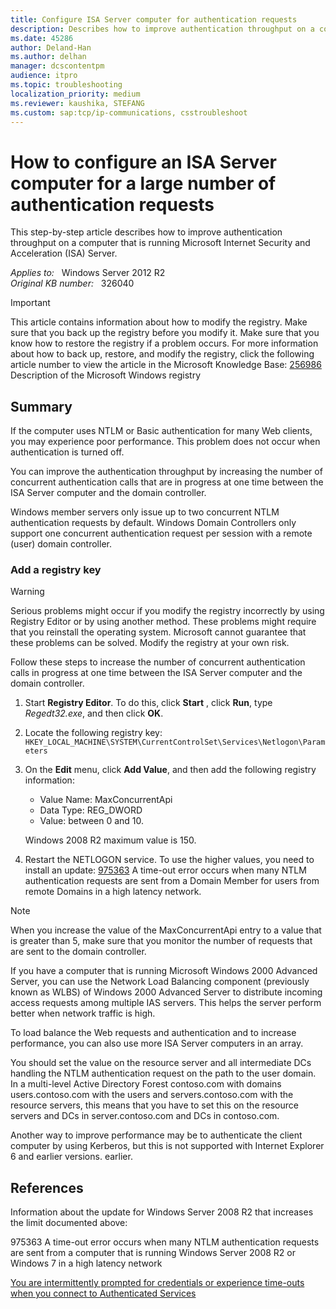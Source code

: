 ```yaml
---
title: Configure ISA Server computer for authentication requests
description: Describes how to improve authentication throughput on a computer that is running Microsoft Internet Security and Acceleration (ISA) Server.
ms.date: 45286
author: Deland-Han
ms.author: delhan
manager: dcscontentpm
audience: itpro
ms.topic: troubleshooting
localization_priority: medium
ms.reviewer: kaushika, STEFANG
ms.custom: sap:tcp/ip-communications, csstroubleshoot
---
```

# How to configure an ISA Server computer for a large number of authentication requests

This step-by-step article describes how to improve authentication throughput on a computer that is running Microsoft Internet Security and Acceleration (ISA) Server.

_Applies to:_ &nbsp; Windows Server 2012 R2  
_Original KB number:_ &nbsp; 326040

> [!IMPORTANT]
> This article contains information about how to modify the registry. Make sure that you back up the registry before you modify it. Make sure that you know how to restore the registry if a problem occurs. For more information about how to back up, restore, and modify the registry, click the following article number to view the article in the Microsoft Knowledge Base: [256986](https://support.microsoft.com/help/256986) Description of the Microsoft Windows registry  

## Summary

If the computer uses NTLM or Basic authentication for many Web clients, you may experience poor performance. This problem does not occur when authentication is turned off.

You can improve the authentication throughput by increasing the number of concurrent authentication calls that are in progress at one time between the ISA Server computer and the domain controller.

Windows member servers only issue up to two concurrent NTLM authentication requests by default. Windows Domain Controllers only support one concurrent authentication request per session with a remote (user) domain controller.

### Add a registry key

> [!WARNING]
> Serious problems might occur if you modify the registry incorrectly by using Registry Editor or by using another method. These problems might require that you reinstall the operating system. Microsoft cannot guarantee that these problems can be solved. Modify the registry at your own risk.

Follow these steps to increase the number of concurrent authentication calls in progress at one time between the ISA Server computer and the domain controller.

1. Start **Registry Editor**. To do this, click **Start** , click **Run**, type *Regedt32.exe*, and then click **OK**.
2. Locate the following registry key: `HKEY_LOCAL_MACHINE\SYSTEM\CurrentControlSet\Services\Netlogon\Parameters`  

3. On the **Edit** menu, click **Add Value**, and then add the following registry information:

    - Value Name: MaxConcurrentApi
    - Data Type: REG_DWORD
    - Value: between 0 and 10.

    Windows 2008 R2 maximum value is 150.
4. Restart the NETLOGON service. To use the higher values, you need to install an update:
 [975363](https://support.microsoft.com/help/975363) A time-out error occurs when many NTLM authentication requests are sent from a Domain Member for users from remote Domains in a high latency network.

> [!NOTE]
> When you increase the value of the MaxConcurrentApi entry to a value that is greater than 5, make sure that you monitor the number of requests that are sent to the domain controller.

If you have a computer that is running Microsoft Windows 2000 Advanced Server, you can use the Network Load Balancing component (previously known as WLBS) of Windows 2000 Advanced Server to distribute incoming access requests among multiple IAS servers. This helps the server perform better when network traffic is high.

To load balance the Web requests and authentication and to increase performance, you can also use more ISA Server computers in an array.

You should set the value on the resource server and all intermediate DCs handling the NTLM authentication request on the path to the user domain. In a multi-level Active Directory Forest contoso.com with domains users.contoso.com with the users and servers.contoso.com with the resource servers, this means that you have to set this on the resource servers and DCs in server.contoso.com and DCs in contoso.com.

Another way to improve performance may be to authenticate the client computer by using Kerberos, but this is not supported with Internet Explorer 6 and earlier versions. earlier.

## References

Information about the update for Windows Server 2008 R2 that increases the limit documented above:

975363 A time-out error occurs when many NTLM authentication requests are sent from a computer that is running Windows Server 2008 R2 or Windows 7 in a high latency network

[You are intermittently prompted for credentials or experience time-outs when you connect to Authenticated Services](https://support.microsoft.com/help/975363)
